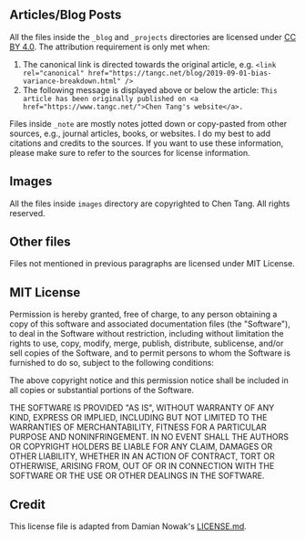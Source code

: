 ## Articles/Blog Posts

All the files inside the `_blog` and `_projects` directories are licensed under
[CC BY 4.0](https://creativecommons.org/licenses/by/4.0/). The attribution requirement is only met when:

1. The canonical link is directed towards the original article, e.g.
   `<link rel="canonical" href="https://tangc.net/blog/2019-09-01-bias-variance-breakdown.html" />`
2. The following message is displayed above or below the article:
   `This article has been originally published on <a href="https://www.tangc.net/">Chen Tang's website</a>.`

Files inside `_note` are mostly notes jotted down or copy-pasted from other sources, e.g., journal articles, books, or websites. I do my best to add citations and credits to the sources. If you want to use these information, please make sure to refer to the sources for license information.

## Images

All the files inside `images` directory are copyrighted to Chen Tang. All rights reserved.

## Other files

Files not mentioned in previous paragraphs are licensed under MIT License.

## MIT License

Permission is hereby granted, free of charge, to any person obtaining
a copy of this software and associated documentation files (the
"Software"), to deal in the Software without restriction, including
without limitation the rights to use, copy, modify, merge, publish,
distribute, sublicense, and/or sell copies of the Software, and to
permit persons to whom the Software is furnished to do so, subject to
the following conditions:

The above copyright notice and this permission notice shall be
included in all copies or substantial portions of the Software.

THE SOFTWARE IS PROVIDED "AS IS", WITHOUT WARRANTY OF ANY KIND,
EXPRESS OR IMPLIED, INCLUDING BUT NOT LIMITED TO THE WARRANTIES OF
MERCHANTABILITY, FITNESS FOR A PARTICULAR PURPOSE AND
NONINFRINGEMENT. IN NO EVENT SHALL THE AUTHORS OR COPYRIGHT HOLDERS BE
LIABLE FOR ANY CLAIM, DAMAGES OR OTHER LIABILITY, WHETHER IN AN ACTION
OF CONTRACT, TORT OR OTHERWISE, ARISING FROM, OUT OF OR IN CONNECTION
WITH THE SOFTWARE OR THE USE OR OTHER DEALINGS IN THE SOFTWARE.

## Credit

This license file is adapted from Damian Nowak's [LICENSE.md](https://gitlab.com/Nowaker/nowaker-blog/-/blob/master/LICENSE.md).
